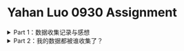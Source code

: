 # Yahan Luo 0930 Assignment
<details>
<summary>Part 1：数据收集记录与感想</summary>
  
### 数据收集记录

1. 从自己第一条朋友圈开始，记录之后每一条和恋爱感情相关的朋友圈。记录内容包括朋友圈的月份、时间、情绪、以及附上的图片类型等。
2. 以一个整圆为十二个月，以半径为一天24小时，建立一个特殊的坐标系。
3. 将朋友圈以点的形式标注在坐标系中，颜色类别代表情绪，颜色深浅代表年份。
4. 同一朋友圈中不同的图片类型用不同的符号代替。
![data-we1](https://github.com/YahanLuo/2019-Visual-Data-Journalism/blob/master/Dear-we-data%2001.jpg)
![data-we2](https://github.com/YahanLuo/2019-Visual-Data-Journalism/blob/master/Dear-we-data%2002.jpg)

### 出现的问题

1. 最开始的时候，我是以一段段短圆弧来表示一个朋友圈的。但很快我就发现这样表示会导致受众认为这是一个在时间上的持续性事件。所以我毅然抛弃了用圆弧的想法。
2. 然后，我企图使用一条条紧密排列的直线来表示，但这样一来它还是一个时间上的持续性事件，所以这个方法也被我否决了。
3. 最后我只能使用圆点。但是圆点真的不好看。
4. 标注使用图片类型的时候也出了问题，因为我的圆点太小，无法把图片类型直接标注在圆点上面，我只好把图片类型像标注向量一样画在旁边。这些向量的方向、长度我都没有定义，要是受众问我为什么这个是往上而另一个是往下的，我该如何解释？
![data-we3](https://github.com/YahanLuo/2019-Visual-Data-Journalism/blob/master/caogao%2005.jpg)

### 感想

1. 数据收集的工作没有我想象的复杂（可能是因为我的样本量也不大的缘故，就83个。）
2. 想要平衡信息量、精确度、美观和可读性这四个要素实在是太难了。我的图在信息量上也许比deardata要大一些点，每个样本反映了四到五个值。但实在是太丑了，太丑了。在精确度上，我总是奢望手绘中的每一个细节都能准确代表数据的一个值，但实际上是不可能的。在可读性上我觉得也是一个大问题，比如deardata里面很多的图，我不看解释都猜不到她在画什么。
3. 这份工作的重点到底是在数据还是在画图？这是个说明问题的图表还是个纯粹的艺术品？也许怎样看待它决定了我们侧重什么？
![data-we4](https://github.com/YahanLuo/2019-Visual-Data-Journalism/blob/master/jilu%2003.jpg)
![data-we5](https://github.com/YahanLuo/2019-Visual-Data-Journalism/blob/master/jilu%2004.jpg)
</details>

<details>
<summary>Part 2：我的数据都被谁收集了？</summary>

### 购物部分

1. 我购物的记录被淘宝、天猫、京东、当当等若干APP收集了；
2. 我购物的倾向或者欲望被小红书等种草软件收集着；
3. 当我使用微信、支付宝或银行卡支付时，我的支付记录被相应的机构以及APP收集了。

### 食物部分

1. 当我点外卖时，我的数据被美团、饿了么、大众点评收集了；
2. 当我节食减肥时，我吃东西的卡路里值被自己记录着；

### 出行部分

1. 我市内出行的数据被高德地图百度地图以及谷歌地图收集（尤其是我这样的大路痴）；
2. 我出门旅游的数据被去哪儿，携程，飞猪等APP收集；
3. 以及我的所有行踪都被警察叔叔用天网摄像头收集；
4. 以及现在几乎所有的能快速移动的长途旅行工具都需要身份证和实名验证，我的外出信息再一次被收集。

### 住宿部分

1. 我住宿的数据被楼妈登记在册，无论是晚归还是出远门还是退宿都会被楼妈登记；
2. 我外出住宿的数据被各大宾馆和去哪儿，小猪民宿、榛果民宿收集了。

### 精神生活部分

1. 我的社交圈数据被微信和QQ收集了；
2. 我的追热点记录被微博知乎浏览器等一众app收集着；
3. 我读的书被微信读书记录着，我看的电影被豆瓣记录着。

### 其他

1. 不仅我手机里面的APP收集我的数据，就连我的手机本身也在收集我的数据：我的手机会记录下我每天开关手机时间，锁屏时间，使用时间和分别用在每一个APP上的时间；
2. 我的现充生活被相册收集了，我的肥宅时光被b站收集了；
3. 我的学习成绩被教务处收集了，我的身体素质也被教务处收集了。  
</details>
